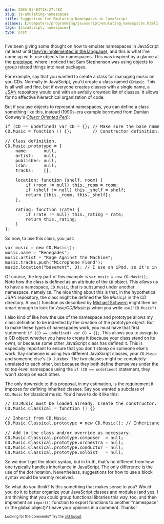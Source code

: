 ```yaml
--- 
date: 2005-05-04T18:27:48Z
slug: js-emulating-namespaces
title: Suggestion for Emulating Namespaces in JavaScript
aliases: [/computers/programming/javascript/emulating_namespaces.html]
tags: [JavaScript, namespaces]
type: post
---
```


<p>I've been giving some thought on how to emulate namespaces in JavaScript (at least until <a href="http://www.mozilla.org/js/language/js20/core/namespaces.html" title="JavaScript 2.0 Namespaces specification">they're implemented in the language</a>), and this is what I've come up with: use objects for namespaces. This was inspired by a glance at the <a href="http://prototype.conio.net/" title="prototype: An object-oriented Javascript library">prototype</a>, where I noticed that Sam Stephenson was using objects to group related things into neat packages.</p>

<p>For example, say that you wanted to create a class for managing music on you CDs. Normally in JavaScript, you'd create a class named <code>CDMusic</code>. This is all well and fine, but if everyone creates classes with a single name, a <a href="http://use.perl.org/~schwern/journal/24112" title="JSAN: A HOWTO Guide">JSAN</a> repository would end with an awfully crowded list of classes. It allows for no effective hierarchical organization of code.</p>

<p>But if you use objects to represent namespaces, you can define a class something like this, instead (1990s-era example borrowed from Damian Conway's <a href="https://www.amazon.com/exec/obidos/ASIN/1884777791/justatheory-20" title="Buy Object Oriented Perl on Amazon. Go Get it!"><cite>Object Oriented Perl</cite></a>):</p>

<pre>
if (CD == undefined) var CD = {}; // Make sure the base namespace exists.
CD.Music = function () {};        // Constructor definition.

// Class definition.
CD.Music.prototype = {
    name:      null,
    artist:    null,
    publisher: null,
    isbn:      null,
    tracks:    [],

    location: function (shelf, room) {
        if (room != null) this._room = room;
        if (shelf != null) this._shelf = shelf;
        return [this._room, this._shelf];
    },

    rating: function (rate) {
        if (rate != null) this._rating = rate;
        return this._rating;
    }
};
</pre>

<p>So now, to use this class, you just:</p>

<pre>
var music = new CD.Music();
music.name = &quot;Renegades&quot;;
music.artist = &quot;Rage Against the Machine&quot;;
music.tracks.push(&quot;Microphone Fiend&quot;);
music.location(&quot;basement&quot;, 3); // I use an iPod, so it's in storage!
</pre>

<p>Of course, the key part of this example is <code>var music = new CD.Music();</code>. Note how the class is defined as an attribute of the <code>CD</code> object. This allows us to have a namespace, <code>CD.Music</code>, that is subsumed under another namespace, namely <code>CD</code>. The nice thing about this is that, in the hypothetical JSAN repository, the class might be defined the file <em>Music.js</em> in the <em>CD</em> directory. A <code>use()</code> function as described by <a href="http://use.perl.org/~schwern/journal/24112" title="JSAN: A HOWTO Guide">Michael Schwern</a> might then be smart enough to look for <em>/use/CD/Music.js</em> when you write <code>use(&quot;CD.Music&quot;)</code>.</p>

<p>I also kind of like how the use of the namespace and prototype allows my class definition to be indented by the creation of the prototype object. But to make these types of namespaces work, you must have that first statement: <code>if (CD == undefined) var CD = {};</code>. This allows you to assign to a CD object whether you have to create it (because your class stand on its own), or because some other JavaScript class has defined it. This is especially important to ensure that you don't stomp on someone else's work. Say someone is using two different JavaScript classes, your <code>CD.Music</code> and someone else's <code>CD.Jukebox</code>. The two classes might be completely unrelated to each other, but because they both define themselves under the <code>CD</code> top-level namespace using the <code>if (CD == undefined)</code> statement, they won't stomp on each other.</p>

<p>The only downside to this proposal, in my estimation, is the requirement it imposes for defining inherited classes. Say you wanted a subclass of <code>CD.Music</code> for classical music. You'd have to do it like this:</p>

<pre>
// CD.Music must be loaded already. Create the constructor.
CD.Music.Classical = function () {}

// Inherit from CD.Music.
CD.Music.Classical.prototype = new CD.Music(); // Inheritance.

// Add to the class and/or override as necessary.
CD.Music.Classical.prototype.composer  = null;
CD.Music.Classical.prototype.orchestra = null;
CD.Music.Classical.prototype.conductor = null;
CD.Music.Classical.prototype.soloist   = null;
</pre>

<p>So we don't get the block syntax, but in truth, that's no different from how one typically handles inheritance in JavaScript. The only difference is the use of the dot notation. Nevertheless, suggestions for how to use a block syntax would be warmly received.</p>

<p>So what do you think? Is this something that makes sense to you? Would you do it to better organize your JavaScript classes and modules (and yes, I am thinking that you could group functional libraries this way, too, and then implement an <code>import()</code> function to export functions to another <q>namespace</q> or the global object)? Leave your opinions in a comment. Thanks!</p>

<p class="past"><small>Looking for the comments? Try the <a rel="nofollow" href="//past.justatheory.com/computers/programming/javascript/emulating_namespaces.html">old layout</a>.</small></p>


